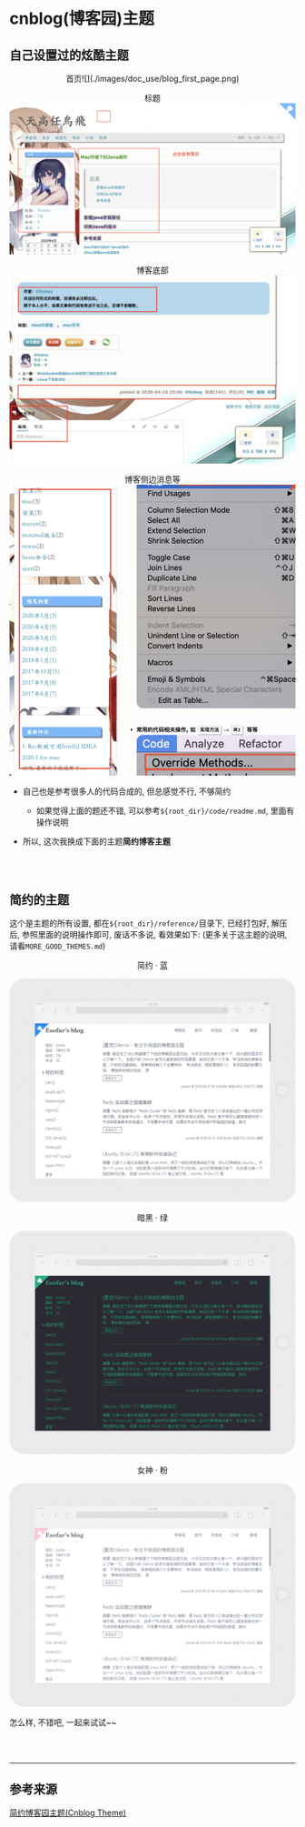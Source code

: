 # cnblog(博客园)主题

## 自己设置过的炫酷主题

<div align="center">
首页![](./images/doc_use/blog_first_page.png)



标题![](./images/doc_use/blog_artical.png)





博客底部![](./images/doc_use/blog_down_detail.png)



博客侧边消息等![](./images/doc_use/blog_tag.png)

</div> 

* 自己也是参考很多人的代码合成的, 但总感觉不行, 不够简约

  * 如果觉得上面的题还不错, 可以参考`${root_dir}/code/readme.md`, 里面有操作说明

* 所以, 这次我换成下面的主题**简约博客主题**

  

<br/>
<br/>


## 简约的主题

这个是主题的所有设置, 都在`${root_dir}/reference/`目录下, 已经打包好, 解压后, 参照里面的说明操作即可, 废话不多说, 看效果如下: (更多关于这主题的说明, 请看`MORE_GOOD_THEMES.md`)
<div align="center">

简约 · 蓝

![](./docs/theme_default.png)

暗黑 · 绿

![](./docs/theme_dark.png)

女神 · 粉

![](./docs/theme_goddess.png)

</div> 

怎么样, 不错吧, 一起来试试~~

<br/>
<br/>

----

## 参考来源

[简约博客园主题(Cnblog Theme)](https://gitee.com/edata-code/SimpleCnblogTheme)
